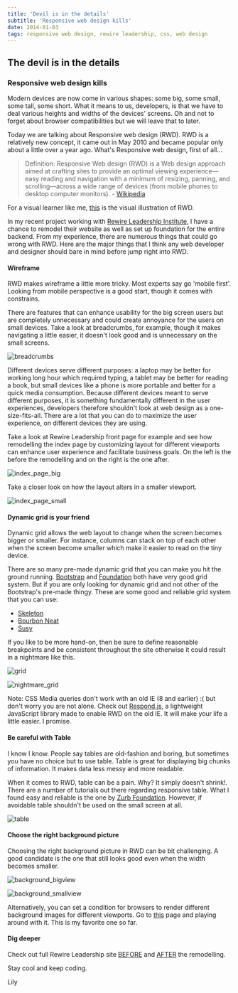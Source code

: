 ```yaml
---
title: 'Devil is in the details'
subtitle: 'Responsive web design kills'
date: 2014-01-03
tags: responsive web design, rewire leadership, css, web design
---
```


## The devil is in the details

### Responsive web design kills

Modern devices are now come in various shapes: some big, some small, some tall, some short. What it means to us, developers, is that we have to deal various heights and widths of the devices' screens. Oh and not to forget about browser compatibilities but we will leave that to later. 

Today we are talking about Responsive web design (RWD). RWD is a relatively new concept, it came out in May 2010 and became popular only about a little over a year ago. What's Responsive web design, first of all...

>Definition: Responsive Web design (RWD) is a Web design approach aimed at crafting sites to provide an optimal viewing experience—easy reading and navigation with a minimum of resizing, panning, and scrolling—across a wide range of devices (from mobile phones to desktop computer monitors). - [Wikipedia](http://en.wikipedia.org/wiki/Responsive_web_design)

For a visual learner like me, [this](http://mediaqueri.es/) is the visual illustration of RWD.

In my recent project working with [Rewire Leadership Institute](http://rewireleadership.com), I have a chance to remodel their website as well as set up foundation for the entire backend. From my experience, there are numerous things that could go wrong with RWD. Here are the major things that I think any web developer and designer should bare in mind before jump right into RWD.


#### Wireframe
RWD makes wireframe a little more tricky. Most experts say go 'mobile first'. Looking from mobile perspective is a good start, though it comes with constrains. 

There are features that can enhance usability for the big screen users but are completely unnecessary and could create annoyance for the users on small devices. Take a look at breadcrumbs, for example, though it makes navigating a little easier, it doesn't look good and is unnecessary on the small screens.

![breadcrumbs](/images/posts/1-3-14/breadcrumbs.png)

Different devices serve different purposes: a laptop may be better for working long hour which required typing, a tablet may be better for reading a book, but small devices like a phone is more portable and better for a quick media consumption. Because different devices meant to serve different purposes, it is something fundamentally different in the user experiences, developers therefore shouldn't look at web design as a one-size-fits-all. There are a lot that you can do to maximize the user experience, on different devices they are using. 

Take a look at Rewire Leadership front page for example and see how remodelling the index page by customizing layout for different viewports can enhance user experience and facilitate business goals. On the left is the before the remodelling and on the right is the one after. 

![index_page_big](/images/posts/1-3-14/index_page_big_compare.png)

Take a closer look on how the layout alters in a smaller viewport.

![index_page_small](/images/posts/1-3-14/index_page_small_compare.png)


#### Dynamic grid is your friend 
Dynamic grid allows the web layout to change when the screen becomes bigger or smaller. For instance, columns can stack on top of each other when the screen become smaller which make it easier to read on the tiny device. 

There are so many pre-made dynamic grid that you can make you hit the ground running. [Bootstrap](http://getbootstrap.com/) and [Foundation](http://foundation.zurb.com/) both have very good grid system. But if you are only looking for dynamic grid and not other of the Bootstrap's pre-made thingy. These are some good and reliable grid system that you can use:

* [Skeleton](http://www.getskeleton.com/)
* [Bourbon Neat](http://neat.bourbon.io/)
* [Susy](http://susy.oddbird.net/)

If you like to be more hand-on, then be sure to define reasonable breakpoints and be consistent throughout the site otherwise it could result in a nightmare like this.

![grid](/images/posts/1-3-14/grid.png)

![nightmare_grid](/images/posts/1-3-14/grid1.png)


Note: CSS Media queries don't work with an old IE (8 and earlier) :( but don't worry you are not alone. Check out [Respond.js](https://github.com/scottjehl/Respond), a lightweight JavaScript library made to enable RWD on the old IE. It will make your life a little easier. I promise.


#### Be careful with Table
I know I know. People say tables are old-fashion and boring, but sometimes you have no choice but to use table. Table is great for displaying big chunks of information. It makes data less messy and more readable.

When it comes to RWD, table can be a pain. Why? It simply doesn't shrink!. There are a number of tutorials out there regarding responsive table. What I found easy and reliable is the one by [Zurb Foundation](http://foundation.zurb.com/docs/components/tables.html). However, if avoidable table shouldn't be used on the small screen at all.

![table](/images/posts/1-3-14/table_compare.png)


#### Choose the right background picture
Choosing the right background picture in RWD can be bit challenging. A good candidate is the one that still looks good even when the width becomes smaller. 

![background_bigview](/images/posts/1-3-14/background_bigview.png)

![background_smallview](/images/posts/1-3-14/background_smallview.png)

Alternatively, you can set a condition for browsers to render different background images for different viewports. Go to [this](http://stuffandnonsense.co.uk/) page and playing around with it. This is my favorite one so far.

#### Dig deeper

Check out full Rewire Leadership site [BEFORE](http://rewire-leadership-2013-12-01.herokuapp.com/) and [AFTER](http://rewireleadership.com) the remodelling. 

Stay cool and keep coding.

Lily 


